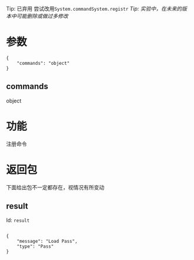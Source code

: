 Tip: 已弃用
尝试改用`System.commandSystem.registr`
_Tip: 实验中，在未来的版本中可能删除或做过多修改_
# 参数
```
{
    "commands": "object"
}
```
## commands
object
# 功能
注册命令
# 返回包
下面给出包不一定都存在，视情况有所变动

## result
Id: `result`

```

{
    "message": "Load Pass",
    "type": "Pass"
}

```
